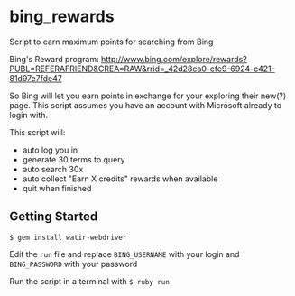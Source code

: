 bing_rewards
============

Script to earn maximum points for searching from Bing

Bing's Reward program: http://www.bing.com/explore/rewards?PUBL=REFERAFRIEND&CREA=RAW&rrid=_42d28ca0-cfe9-6924-c421-81d97e7fde47

So Bing will let you earn points in exchange for your exploring their new(?) page. This script assumes you have an account with Microsoft already to login with.

This script will:
- auto log you in
- generate 30 terms to query
- auto search 30x
- auto collect "Earn X credits" rewards when available
- quit when finished

## Getting Started

`$ gem install watir-webdriver`

Edit the `run` file and replace `BING_USERNAME` with your login and `BING_PASSWORD` with your password

Run the script in a terminal with `$ ruby run`
